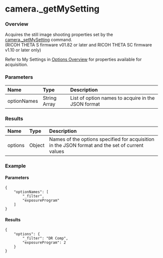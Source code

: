 # camera.\_getMySetting

### Overview

Acquires the still image shooting properties set by the [camera.\_setMySetting](camera._set_my_setting.md) command.   
(RICOH THETA S firmware v01.82 or later and RICOH THETA SC firmware v1.10 or later only)

Refer to My Settings in [Options Overview](../options.md) for properties available for acquisition.

### Parameters

| Name | Type | Description |
|:--|:--|:--|
| optionNames | String Array | List of option names to acquire in the JSON format |

### Results

| Name | Type | Description |
|:--|:--|:--|
| options | Object | Names of the options specified for acquisition in the JSON format and the set of current values |

### Example

#### Parameters

```
{
    "optionNames": [
        "_filter",
        "exposureProgram"
    ]
}
```

#### Results

```
{
    "options": {
        "_filter": "DR Comp",
        "exposureProgram": 2
    }
}
```
